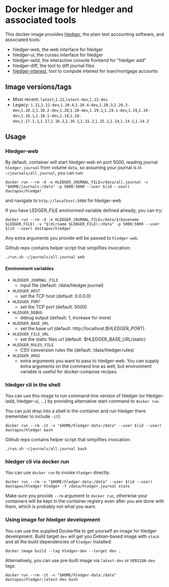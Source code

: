 # Docker image for hledger and associated tools

This docker image provides [hledger](http://hledger.org/), the plain text accounting software, and
associated tools:

 * hledger-web, the web interface for hledger
 * hledger-ui, the curses interface for hledger
 * hledger-iadd, the interactive console frontend for "hledger add"
 * hledger-diff, the tool to diff journal files
 * [hledger-interest](https://github.com/peti/hledger-interest), tool to compute interest for loan/mortgage accounts

## Image versions/tags

 * Most recent: `latest`,`1.22`,`latest-dev`,`1.22-dev`
 * Legacy: `1.21`,`1.21-dev`,`1.20.4`,`1.20.4-dev`,`1.20.3`,`1.20.3-dev`,`1.20.2`,`1.20.2-dev`,`1.20`,`1.20-dev`,`1.19.1`,`1.19.1-dev`,`1.19`,`1.19-dev`,`1.18.1`,`1.18.1-dev`,`1.18`,`1.18-dev`,`1.17.1.1`,`1.17`,`1.16.2`,`1.16.1`,`1.15.2`,`1.15.1`,`1.14`,`1.14.1`,`1.14.2`

## Usage

### Hledger-web

By default, container will start hledger-web on port 5000, reading journal `hledger.journal` from volume `data`, so assuming your journal is in `~/journals/all.journal`, you can run:

```
docker run --rm -d -e HLEDGER_JOURNAL_FILE=/data/all.journal -v "$HOME/journals:/data" -p 5000:5000 --user $(id --user) dastapov/hledger
```

and navigate to `http://localhost:5000` for hledger-web

If you have LEDGER_FILE environmed variable defined already, you can try:
```
docker run --rm -d -e HLEDGER_JOURNAL_FILE=/data/$(basename $LEDGER_FILE) -v "$(dirname $LEDGER_FILE):/data" -p 5000:5000 --user $(id --user) dastapov/hledger
```

Any extra arguments you provide will be passed to `hledger-web`.

Github repo contains helper script that simplifies invocation:
```
./run.sh ~/journals/all.journal web
```

#### Environment variables

 * `HLEDGER_JOURNAL_FILE`
   * input file (default: /data/hledger.journal)
 * `HLEDGER_HOST`
   * set the TCP host (default: 0.0.0.0)
 * `HLEDGER_PORT`
   * set the TCP port (default: 5000)
 * `HLEDGER_DEBUG`
   * debug output (default: 1, increase for more)
 * `HLEDGER_BASE_URL`
   * set the base url (default: http://localhost:$HLEDGER_PORT)
 * `HLEDGER_FILE_URL`
   * set the static files url (default: $HLEDGER_BASE_URL/static)
 * `HLEDGER_RULES_FILE`
   * CSV conversion rules file (default: /data/hledger.rules)
 * `HLEDGER_ARGS`
   * extra arguments you want to pass to hledger-web. You can supply extra arguments on the command line as well, but environment variable is useful for docker-compose recipes.

### hledger cli in the shell

You can use this image to run command-line version of hledger (or hledger-iadd, hledger-ui, ...) by
providing alternative start command to `docker run`.

You can just drop into a shell in the container and run hledger there (remember to include `-it`):
```
docker run --rm -it -v "$HOME/hledger-data:/data" --user $(id --user) dastapov/hledger bash
```

Github repo contains helper script that simplifies invocation:
```
./run.sh ~/journals/all.journal bash
```

### hledger cli via docker run

You can use `docker run` to invoke `hledger` directly:

```
docker run --rm -v "$HOME/hledger-data:/data" --user $(id --user) dastapov/hledger hledger -f /data/hledger.journal stats
```

Make sure you provide `--rm` argument to `docker run`, otherwise your containers will be kept in the container
registry even after you are done with them, which is probably not what you want.

### Using image for hledger development

You can use the supplied Dockerfile to get yourself an image for hledger development. Build target `dev`
will get you Debian-based image with `stack` and all the build dependencies of `hledger` installed:

```
docker image build --tag hledger-dev --target dev .
```

Alternatively, you can use pre-built image via `latest-dev` or `VERSION-dev` tags:
```
docker run --rm -it -v "$HOME/hledger-data:/data" dastapov/hledger:latest-dev bash
```
